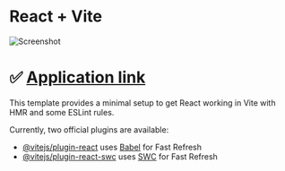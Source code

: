 # React + Vite

![Screenshot](https://adm.tools/uploads/ufm_images/0000/0075/3688/nFi8uF6kX2.jpg)

# ✅ [Application link](https://app-test.artem.monster)

This template provides a minimal setup to get React working in Vite with HMR and some ESLint rules.

Currently, two official plugins are available:

- [@vitejs/plugin-react](https://github.com/vitejs/vite-plugin-react/blob/main/packages/plugin-react/README.md) uses [Babel](https://babeljs.io/) for Fast Refresh
- [@vitejs/plugin-react-swc](https://github.com/vitejs/vite-plugin-react-swc) uses [SWC](https://swc.rs/) for Fast Refresh
